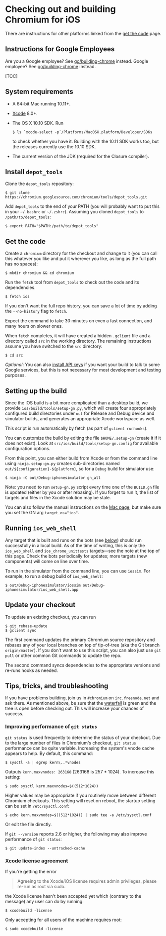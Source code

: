 # Checking out and building Chromium for iOS

There are instructions for other platforms linked from the 
[get the code](get_the_code.md) page.

## Instructions for Google Employees

Are you a Google employee? See
[go/building-chrome](https://goto.google.com/building-chrome) instead.
Google employee? See [go/building-chrome](https://goto.google.com/building-chrome) instead.

[TOC]

## System requirements

* A 64-bit Mac running 10.11+.
* [Xcode](https://developer.apple.com/xcode) 8.0+.
* The OS X 10.10 SDK. Run

    ```shell  
    $ ls `xcode-select -p`/Platforms/MacOSX.platform/Developer/SDKs
    ```
 
  to check whether you have it.  Building with the 10.11 SDK works too, but
  the releases currently use the 10.10 SDK.
* The current version of the JDK (required for the Closure compiler).

## Install `depot_tools`

Clone the `depot_tools` repository:

```shell
$ git clone https://chromium.googlesource.com/chromium/tools/depot_tools.git
```

Add `depot_tools` to the end of your PATH (you will probably want to put this
in your `~/.bashrc` or `~/.zshrc`). Assuming you cloned `depot_tools` to
`/path/to/depot_tools`:

```shell
$ export PATH="$PATH:/path/to/depot_tools"
```

## Get the code

Create a `chromium` directory for the checkout and change to it (you can call
this whatever you like and put it wherever you like, as
long as the full path has no spaces):

```shell
$ mkdir chromium && cd chromium
```

Run the `fetch` tool from `depot_tools` to check out the code and its
dependencies.

```shell
$ fetch ios
```

If you don't want the full repo history, you can save a lot of time by
adding the `--no-history` flag to `fetch`.

Expect the command to take 30 minutes on even a fast connection, and many
hours on slower ones.

When `fetch` completes, it will have created a hidden `.gclient` file and a
directory called `src` in the working directory. The remaining instructions
assume you have switched to the `src` directory:

```shell
$ cd src
```

*Optional*: You can also [install API
keys](https://www.chromium.org/developers/how-tos/api-keys) if you want your
build to talk to some Google services, but this is not necessary for most
development and testing purposes.

## Setting up the build

Since the iOS build is a bit more complicated than a desktop build, we provide
`ios/build/tools/setup-gn.py`, which will create four appropriately configured
build directories under `out` for Release and Debug device and simulator
builds, and generates an appropriate Xcode workspace as well. 

This script is run automatically by fetch (as part of `gclient runhooks`).

You can customize the build by editing the file `$HOME/.setup-gn` (create it if
it does not exist).  Look at `src/ios/build/tools/setup-gn.config` for
available configuration options.

From this point, you can either build from Xcode or from the command line using
`ninja`. `setup-gn.py` creates sub-directories named
`out/${configuration}-${platform}`, so for a `Debug` build for simulator use:

```shell
$ ninja -C out/Debug-iphonesimulator gn_all
```

Note: you need to run `setup-gn.py` script every time one of the `BUILD.gn`
file is updated (either by you or after rebasing). If you forget to run it,
the list of targets and files in the Xcode solution may be stale.

You can also follow the manual instructions on the 
[Mac page](mac_build_instructions.md), but make sure you set the
GN arg `target_os="ios"`.

## Running `ios_web_shell`

Any target that is built and runs on the bots (see [below](#Troubleshooting))
should run successfully in a local build. As of the time of writing, this is
only the `ios_web_shell` and `ios_chrome_unittests` targets—see the note at the
top of this page. Check the bots periodically for updates; more targets (new
components) will come on line over time.

To run in the simulator from the command line, you can use `iossim`. For
example, to run a debug build of `ios_web_shell`:

```shell
$ out/Debug-iphonesimulator/iossim out/Debug-iphonesimulator/ios_web_shell.app
```

## Update your checkout

To update an existing checkout, you can run

```shell
$ git rebase-update
$ gclient sync
```

The first command updates the primary Chromium source repository and rebases
any of your local branches on top of tip-of-tree (aka the Git branch
`origin/master`). If you don't want to use this script, you can also just use
`git pull` or other common Git commands to update the repo.

The second command syncs dependencies to the appropriate versions and re-runs
hooks as needed.

## Tips, tricks, and troubleshooting

If you have problems building, join us in `#chromium` on `irc.freenode.net` and
ask there. As mentioned above, be sure that the
[waterfall](https://build.chromium.org/buildbot/waterfall/) is green and the tree
is open before checking out. This will increase your chances of success.

### Improving performance of `git status`

`git status` is used frequently to determine the status of your checkout.  Due
to the large number of files in Chromium's checkout, `git status` performance
can be quite variable.  Increasing the system's vnode cache appears to help.
By default, this command:

```shell
$ sysctl -a | egrep kern\..*vnodes
```

Outputs `kern.maxvnodes: 263168` (263168 is 257 * 1024).  To increase this
setting:

```shell
$ sudo sysctl kern.maxvnodes=$((512*1024))
```

Higher values may be appropriate if you routinely move between different
Chromium checkouts.  This setting will reset on reboot, the startup setting can
be set in `/etc/sysctl.conf`:

```shell
$ echo kern.maxvnodes=$((512*1024)) | sudo tee -a /etc/sysctl.conf
```

Or edit the file directly.

If `git --version` reports 2.6 or higher, the following may also improve
performance of `git status`:

```shell
$ git update-index --untracked-cache
```

### Xcode license agreement

If you're getting the error

> Agreeing to the Xcode/iOS license requires admin privileges, please re-run as
> root via sudo.

the Xcode license hasn't been accepted yet which (contrary to the message) any
user can do by running:

```shell
$ xcodebuild -license
```

Only accepting for all users of the machine requires root:

```shell
$ sudo xcodebuild -license
```
